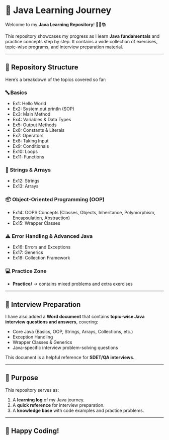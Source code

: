 # 🌟 Java Learning Journey  

Welcome to my **Java Learning Repository**! 👩‍💻📚  

This repository showcases my progress as I learn **Java fundamentals** and practice concepts step by step. It contains a wide collection of exercises, topic-wise programs, and interview preparation material.  

---

## 📁 Repository Structure  

Here’s a breakdown of the topics covered so far:  

### 🔤 Basics  
- Ex1: Hello World  
- Ex2: System.out.println (SOP)  
- Ex3: Main Method  
- Ex4: Variables & Data Types  
- Ex5: Output Methods  
- Ex6: Constants & Literals  
- Ex7: Operators  
- Ex8: Taking Input  
- Ex9: Conditionals  
- Ex10: Loops  
- Ex11: Functions  

### 🔡 Strings & Arrays  
- Ex12: Strings  
- Ex13: Arrays  

### 📦 Object-Oriented Programming (OOP)  
- Ex14: OOPS Concepts (Classes, Objects, Inheritance, Polymorphism, Encapsulation, Abstraction)  
- Ex15: Wrapper Classes  

### ⚠️ Error Handling & Advanced Java  
- Ex16: Errors and Exceptions  
- Ex17: Generics  
- Ex18: Collection Framework  

### 💻 Practice Zone  
- **Practice/** → contains mixed problems and extra exercises  

---

## 📘 Interview Preparation  

I have also added a **Word document** that contains **topic-wise Java interview questions and answers**, covering:  
- Core Java (Basics, OOP, Strings, Arrays, Collections, etc.)  
- Exception Handling  
- Wrapper Classes & Generics  
- Java-specific interview problem-solving questions  

This document is a helpful reference for **SDET/QA interviews**.  

---

## 🎯 Purpose  

This repository serves as:  
1. A **learning log** of my Java journey.  
2. A **quick reference** for interview preparation.  
3. A **knowledge base** with code examples and practice problems.  

---

## 🚀 Happy Coding!  
